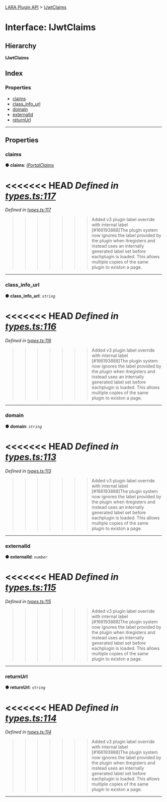 [LARA Plugin API](../README.md) > [IJwtClaims](../interfaces/ijwtclaims.md)

# Interface: IJwtClaims

## Hierarchy

**IJwtClaims**

## Index

### Properties

* [claims](ijwtclaims.md#claims)
* [class_info_url](ijwtclaims.md#class_info_url)
* [domain](ijwtclaims.md#domain)
* [externalId](ijwtclaims.md#externalid)
* [returnUrl](ijwtclaims.md#returnurl)

---

## Properties

<a id="claims"></a>

###  claims

**● claims**: *[IPortalClaims](iportalclaims.md)*

<<<<<<< HEAD
*Defined in [types.ts:117](https://github.com/concord-consortium/lara/blob/7771e1f1/lara-typescript/src/plugin-api/types.ts#L117)*
=======
*Defined in [types.ts:117](https://github.com/concord-consortium/lara/blob/5ed958f8/lara-typescript/src/plugin-api/types.ts#L117)*
>>>>>>> Added v3 plugin label override with internal label [#166193888]The plugin system now ignores the label provided by the plugin when itregisters and instead uses an internally generated label set before eachplugin is loaded.  This allows multiple copies of the same plugin to existon a page.

___
<a id="class_info_url"></a>

###  class_info_url

**● class_info_url**: *`string`*

<<<<<<< HEAD
*Defined in [types.ts:116](https://github.com/concord-consortium/lara/blob/7771e1f1/lara-typescript/src/plugin-api/types.ts#L116)*
=======
*Defined in [types.ts:116](https://github.com/concord-consortium/lara/blob/5ed958f8/lara-typescript/src/plugin-api/types.ts#L116)*
>>>>>>> Added v3 plugin label override with internal label [#166193888]The plugin system now ignores the label provided by the plugin when itregisters and instead uses an internally generated label set before eachplugin is loaded.  This allows multiple copies of the same plugin to existon a page.

___
<a id="domain"></a>

###  domain

**● domain**: *`string`*

<<<<<<< HEAD
*Defined in [types.ts:113](https://github.com/concord-consortium/lara/blob/7771e1f1/lara-typescript/src/plugin-api/types.ts#L113)*
=======
*Defined in [types.ts:113](https://github.com/concord-consortium/lara/blob/5ed958f8/lara-typescript/src/plugin-api/types.ts#L113)*
>>>>>>> Added v3 plugin label override with internal label [#166193888]The plugin system now ignores the label provided by the plugin when itregisters and instead uses an internally generated label set before eachplugin is loaded.  This allows multiple copies of the same plugin to existon a page.

___
<a id="externalid"></a>

###  externalId

**● externalId**: *`number`*

<<<<<<< HEAD
*Defined in [types.ts:115](https://github.com/concord-consortium/lara/blob/7771e1f1/lara-typescript/src/plugin-api/types.ts#L115)*
=======
*Defined in [types.ts:115](https://github.com/concord-consortium/lara/blob/5ed958f8/lara-typescript/src/plugin-api/types.ts#L115)*
>>>>>>> Added v3 plugin label override with internal label [#166193888]The plugin system now ignores the label provided by the plugin when itregisters and instead uses an internally generated label set before eachplugin is loaded.  This allows multiple copies of the same plugin to existon a page.

___
<a id="returnurl"></a>

###  returnUrl

**● returnUrl**: *`string`*

<<<<<<< HEAD
*Defined in [types.ts:114](https://github.com/concord-consortium/lara/blob/7771e1f1/lara-typescript/src/plugin-api/types.ts#L114)*
=======
*Defined in [types.ts:114](https://github.com/concord-consortium/lara/blob/5ed958f8/lara-typescript/src/plugin-api/types.ts#L114)*
>>>>>>> Added v3 plugin label override with internal label [#166193888]The plugin system now ignores the label provided by the plugin when itregisters and instead uses an internally generated label set before eachplugin is loaded.  This allows multiple copies of the same plugin to existon a page.

___

